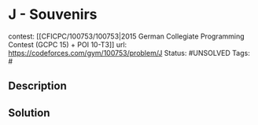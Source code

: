 # J - Souvenirs

contest: [[CFICPC/100753/100753|2015 German Collegiate Programming Contest (GCPC 15) + POI 10-T3]]
url: https://codeforces.com/gym/100753/problem/J
Status: #UNSOLVED
Tags: #

## Description

## Solution

